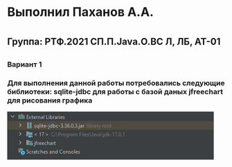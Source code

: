 <h1>Выполнил Паханов А.А. <h1>
<h2>Группа: РТФ.2021 СП.П.Java.О.ВС Л, ЛБ, АТ-01<h2>
<h3>Вариант 1<h3>
Для выполнения данной работы потребовались следующие библиотеки:
sqlite-jdbc для работы с базой даных
jfreechart для рисования графика
  
![alt text](/images/libraries.PNG "fsadf")
